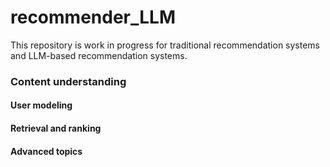 # recommender_LLM
This repository is work in progress for traditional recommendation systems and LLM-based recommendation systems.

### Content understanding


#### User modeling


#### Retrieval and ranking


#### Advanced topics
